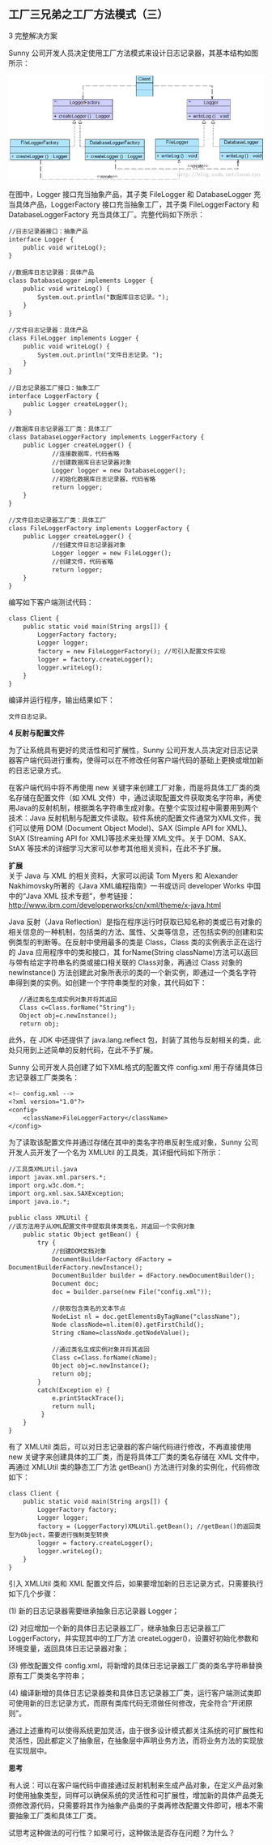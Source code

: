 ## 工厂三兄弟之工厂方法模式（三）  

3 完整解决方案  

Sunny 公司开发人员决定使用工厂方法模式来设计日志记录器，其基本结构如图所示：

![日志记录器结构图](images/20130712102729562.jpg)  

在图中，Logger 接口充当抽象产品，其子类 FileLogger 和 DatabaseLogger 充当具体产品，LoggerFactory 接口充当抽象工厂，其子类 FileLoggerFactory 和 DatabaseLoggerFactory 充当具体工厂。完整代码如下所示：  
```
//日志记录器接口：抽象产品
interface Logger {
	public void writeLog();
}

//数据库日志记录器：具体产品
class DatabaseLogger implements Logger {
	public void writeLog() {
		System.out.println("数据库日志记录。");
	}
}

//文件日志记录器：具体产品
class FileLogger implements Logger {
	public void writeLog() {
		System.out.println("文件日志记录。");
	}
}

//日志记录器工厂接口：抽象工厂
interface LoggerFactory {
	public Logger createLogger();
}

//数据库日志记录器工厂类：具体工厂
class DatabaseLoggerFactory implements LoggerFactory {
	public Logger createLogger() {
			//连接数据库，代码省略
			//创建数据库日志记录器对象
			Logger logger = new DatabaseLogger(); 
			//初始化数据库日志记录器，代码省略
			return logger;
	}	
}

//文件日志记录器工厂类：具体工厂
class FileLoggerFactory implements LoggerFactory {
	public Logger createLogger() {
            //创建文件日志记录器对象
			Logger logger = new FileLogger(); 
			//创建文件，代码省略
			return logger;
	}	
}
```

编写如下客户端测试代码：

```
class Client {
	public static void main(String args[]) {
		LoggerFactory factory;
		Logger logger;
		factory = new FileLoggerFactory(); //可引入配置文件实现
		logger = factory.createLogger();
		logger.writeLog();
	}
}
```

编译并运行程序，输出结果如下：  
```
文件日志记录。
```

**4 反射与配置文件**  

为了让系统具有更好的灵活性和可扩展性，Sunny 公司开发人员决定对日志记录器客户端代码进行重构，使得可以在不修改任何客户端代码的基础上更换或增加新的日志记录方式。  

在客户端代码中将不再使用 new 关键字来创建工厂对象，而是将具体工厂类的类名存储在配置文件（如 XML 文件）中，通过读取配置文件获取类名字符串，再使用Java的反射机制，根据类名字符串生成对象。在整个实现过程中需要用到两个技术：Java 反射机制与配置文件读取。软件系统的配置文件通常为XML文件，我们可以使用 DOM (Document Object Model)、SAX (Simple API for XML)、StAX (Streaming API for XML)等技术来处理 XML文件。关于 DOM、SAX、StAX 等技术的详细学习大家可以参考其他相关资料，在此不予扩展。  

**扩展**  
关于 Java 与 XML 的相关资料，大家可以阅读 Tom Myers 和 Alexander Nakhimovsky所著的《Java XML编程指南》一书或访问 developer Works 中国中的“Java XML 技术专题”，参考链接：
http://www.ibm.com/developerworks/cn/xml/theme/x-java.html  

Java 反射（Java Reflection）是指在程序运行时获取已知名称的类或已有对象的相关信息的一种机制，包括类的方法、属性、父类等信息，还包括实例的创建和实例类型的判断等。在反射中使用最多的类是 Class，Class 类的实例表示正在运行的 Java 应用程序中的类和接口，其 forName(String className)方法可以返回与带有给定字符串名的类或接口相关联的 Class对象，再通过 Class 对象的 newInstance() 方法创建此对象所表示的类的一个新实例，即通过一个类名字符串得到类的实例。如创建一个字符串类型的对象，其代码如下：  

```
   //通过类名生成实例对象并将其返回
   Class c=Class.forName("String");
   Object obj=c.newInstance();
   return obj;
```

此外，在 JDK 中还提供了 java.lang.reflect 包，封装了其他与反射相关的类，此处只用到上述简单的反射代码，在此不予扩展。  

Sunny 公司开发人员创建了如下XML格式的配置文件 config.xml 用于存储具体日志记录器工厂类类名：  

```
<!— config.xml -->
<?xml version="1.0"?>
<config>
	<className>FileLoggerFactory</className>
</config>
```

为了读取该配置文件并通过存储在其中的类名字符串反射生成对象，Sunny 公司开发人员开发了一个名为 XMLUtil 的工具类，其详细代码如下所示：  

```
//工具类XMLUtil.java
import javax.xml.parsers.*;
import org.w3c.dom.*;
import org.xml.sax.SAXException;
import java.io.*;

public class XMLUtil {
//该方法用于从XML配置文件中提取具体类类名，并返回一个实例对象
	public static Object getBean() {
		try {
			//创建DOM文档对象
			DocumentBuilderFactory dFactory = DocumentBuilderFactory.newInstance();
			DocumentBuilder builder = dFactory.newDocumentBuilder();
			Document doc;							
			doc = builder.parse(new File("config.xml")); 
		
			//获取包含类名的文本节点
			NodeList nl = doc.getElementsByTagName("className");
            Node classNode=nl.item(0).getFirstChild();
            String cName=classNode.getNodeValue();
            
            //通过类名生成实例对象并将其返回
            Class c=Class.forName(cName);
	  	    Object obj=c.newInstance();
            return obj;
        }   
        catch(Exception e) {
           	e.printStackTrace();
           	return null;
         }
    }
}
```

有了 XMLUtil 类后，可以对日志记录器的客户端代码进行修改，不再直接使用 new 关键字来创建具体的工厂类，而是将具体工厂类的类名存储在 XML 文件中，再通过 XMLUtil 类的静态工厂方法 getBean() 方法进行对象的实例化，代码修改如下：  

```
class Client {
	public static void main(String args[]) {
		LoggerFactory factory;
		Logger logger;
		factory = (LoggerFactory)XMLUtil.getBean(); //getBean()的返回类型为Object，需要进行强制类型转换
		logger = factory.createLogger();
		logger.writeLog();
	}
}
```

引入 XMLUtil 类和 XML 配置文件后，如果要增加新的日志记录方式，只需要执行如下几个步骤：  

(1) 新的日志记录器需要继承抽象日志记录器 Logger；  

(2) 对应增加一个新的具体日志记录器工厂，继承抽象日志记录器工厂 LoggerFactory，并实现其中的工厂方法 createLogger()，设置好初始化参数和环境变量，返回具体日志记录器对象；  

(3) 修改配置文件 config.xml，将新增的具体日志记录器工厂类的类名字符串替换原有工厂类类名字符串；  

(4) 编译新增的具体日志记录器类和具体日志记录器工厂类，运行客户端测试类即可使用新的日志记录方式，而原有类库代码无须做任何修改，完全符合“开闭原则”。  

通过上述重构可以使得系统更加灵活，由于很多设计模式都关注系统的可扩展性和灵活性，因此都定义了抽象层，在抽象层中声明业务方法，而将业务方法的实现放在实现层中。  

**思考**  

有人说：可以在客户端代码中直接通过反射机制来生成产品对象，在定义产品对象时使用抽象类型，同样可以确保系统的灵活性和可扩展性，增加新的具体产品类无须修改源代码，只需要将其作为抽象产品类的子类再修改配置文件即可，根本不需要抽象工厂类和具体工厂类。  

试思考这种做法的可行性？如果可行，这种做法是否存在问题？为什么？
